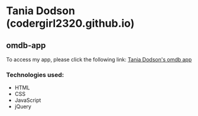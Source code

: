 # Tania Dodson (codergirl2320.github.io)

## omdb-app

To access my app, please click the following link: [Tania Dodson's omdb app](https://codergirl2320.github.io/omdb-app)

### Technologies used:
- HTML
- CSS
- JavaScript
- jQuery
